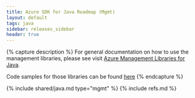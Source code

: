```yaml
---
title: Azure SDK for Java Roadmap (Mgmt)
layout: default
tags: java
sidebar: releases_sidebar
header: true
---
```

{% capture description %} 
For general documentation on how to use the management libraries, please see visit [Azure Management Libraries for Java](https://aka.ms/azsdk/java/mgmt). 

Code samples for those libraries can be found [here](https://github.com/Azure/azure-sdk-for-java/blob/master/sdk/resourcemanager/docs/SAMPLE.md)
{% endcapture %}

{% include shared/java.md type="mgmt" %}
{% include refs.md %}
